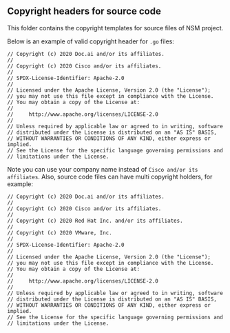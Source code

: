 ## Copyright headers for source code
This folder contains the copyright templates for source files of NSM project.

Below is an example of valid copyright header for `.go` files:
```
// Copyright (c) 2020 Doc.ai and/or its affiliates.
//
// Copyright (c) 2020 Cisco and/or its affiliates.
//
// SPDX-License-Identifier: Apache-2.0
//
// Licensed under the Apache License, Version 2.0 (the "License");
// you may not use this file except in compliance with the License.
// You may obtain a copy of the License at:
//
//     http://www.apache.org/licenses/LICENSE-2.0
//
// Unless required by applicable law or agreed to in writing, software
// distributed under the License is distributed on an "AS IS" BASIS,
// WITHOUT WARRANTIES OR CONDITIONS OF ANY KIND, either express or implied.
// See the License for the specific language governing permissions and
// limitations under the License.
```
Note you can use your company name instead of `Cisco and/or its affiliates`.
Also, source code files can have multi copyright holders, for example:
```
// Copyright (c) 2020 Doc.ai and/or its affiliates.
//
// Copyright (c) 2020 Cisco and/or its affiliates.
//
// Copyright (c) 2020 Red Hat Inc. and/or its affiliates.
//
// Copyright (c) 2020 VMware, Inc.
//
// SPDX-License-Identifier: Apache-2.0
//
// Licensed under the Apache License, Version 2.0 (the "License");
// you may not use this file except in compliance with the License.
// You may obtain a copy of the License at:
//
//     http://www.apache.org/licenses/LICENSE-2.0
//
// Unless required by applicable law or agreed to in writing, software
// distributed under the License is distributed on an "AS IS" BASIS,
// WITHOUT WARRANTIES OR CONDITIONS OF ANY KIND, either express or implied.
// See the License for the specific language governing permissions and
// limitations under the License.
```
